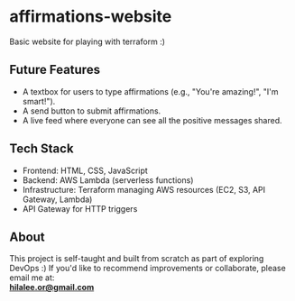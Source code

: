 # affirmations-website
Basic website for playing with terraform :)

## Future Features
- A textbox for users to type affirmations (e.g., "You're amazing!", "I'm smart!").  
- A send button to submit affirmations.  
- A live feed where everyone can see all the positive messages shared.

## Tech Stack
- Frontend: HTML, CSS, JavaScript  
- Backend: AWS Lambda (serverless functions)  
- Infrastructure: Terraform managing AWS resources (EC2, S3, API Gateway, Lambda)  
- API Gateway for HTTP triggers

## About
This project is self-taught and built from scratch as part of exploring DevOps :) 
If you'd like to recommend improvements or collaborate, please email me at:  
**hilalee.or@gmail.com**
